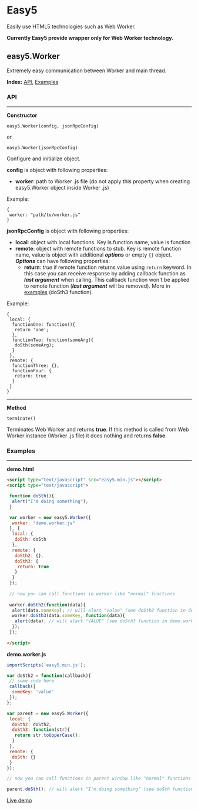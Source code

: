 Easy5
=====

Easily use HTML5 technologies such as Web Worker.

**Currently Easy5 provide wrapper only for Web Worker technology.**

easy5.Worker
------------

Extremely easy communication between Worker and main thread.

**Index:** [API](#WorkerAPI), [Examples](#WorkerExamples)

### <a name="WorkerAPI"></a>API ###
<hr />

**Constructor**

```
easy5.Worker(config, jsonRpcConfig)
```

or

```
easy5.Worker(jsonRpcConfig)
```

Configure and initialize object.

**config** is object with following properties:
* **worker**: path to Worker .js file (do not apply this property when creating easy5.Worker object inside Worker .js)

Example:

```
{
 worker: "path/to/worker.js"
}
```

**jsonRpcConfig** is object with following properties:
* **local**: object with local functions. Key is function name, value is function
* **remote**: object with remote functions to stub. Key is remote function name, value is object with additional ***options*** or empty ``{}`` object. ***Options*** can have following properties:
  * **return**: *true* if remote function returns value using ``return`` keyword. In this case you can receive response by adding callback function as ***last argument*** when calling. This callback function won't be applied to remote function (<b><i>last argument</i></b> will be removed). More in [examples](#WorkerExamples) (doSth3 function).

Example:

```
{
 local: {
  functionOne: function(){
   return 'one';
  },
  functionTwo: function(someArg){
   doSth(someArg);
  }
 },
 remote: {
  functionThree: {},
  functionFour: {
   return: true
  }
 }
}
```

<hr />

**Method**

```
terminate()
```

Terminates Web Worker and returns **true**. If this method is called from Web Worker instance (Worker .js file) it does nothing and returns **false**.

### <a name="WorkerExamples"></a>Examples ###
<hr />

**demo.html**
```html
<script type="text/javascript" src="easy5.min.js"></script>
<script type="text/javascript">

 function doSth(){
  alert("I'm doing something");
 }

 var worker = new easy5.Worker({
  worker: "demo.worker.js"
 }, {
  local: {
   doSth: doSth
  },
  remote: {
   doSth2: {},
   doSth3: {
    return: true
   }
  }
 });
 
 // now you can call functions in worker like "normal" functions
 
 worker.doSth2(function(data){
  alert(data.someKey); // will alert "value" (see doSth2 function in demo.worker.js)
  worker.doSth3(data.someKey, function(data){
   alert(data); // will alert "VALUE" (see doSth3 function in demo.worker.js)
  });
 });
 
</script>
```

**demo.worker.js**

```javascript
importScripts('easy5.min.js');

var doSth2 = function(callback){
 // some code here
 callback({
  someKey: 'value'
 });
};

var parent = new easy5.Worker({
 local: {
  doSth2: doSth2,
  doSth3: function(str){
   return str.toUpperCase();
  }
 },
 remote: {
  doSth: {}
 }
});

// now you can call functions in parent window like "normal" functions

parent.doSth(); // will alert "I'm doing something" (see doSth function in demo.html)
```

[Live demo](http://mateuszmazurek.github.io/easy5/demo.html)
